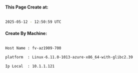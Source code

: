 
   
#### This Page Create at:

```bash

2025-05-12 - 12:50:59 UTC

```

#### Create By Machine:

```bash

Host Name : fv-az1909-700

platform  : Linux-6.11.0-1013-azure-x86_64-with-glibc2.39

Ip Local  : 10.1.1.121

```


